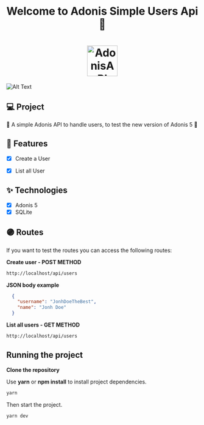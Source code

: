 
<h1 align="center">
  Welcome to Adonis Simple Users Api  👋
</h1>
<h1 align="center">
 <img alt="AdonisAPI" height="80" title="" src="https://i.imgur.com/fFn8zH1.png" />
</h1>

<p align="center">

![Alt Text](https://media.giphy.com/media/t67xPdTbOm0zS9Li8h/giphy.gif)
</p>



## 💻 Project
🔺 A simple Adonis API to handle users, to test the new version of Adonis 5 🧔

## 🔨 Features

- [X] Create a User
- [X] List all User


## ✨ Technologies

- [X] Adonis 5
- [X] SQLite

## 🟣 Routes

If you want to test the routes you can access the following routes:

**Create user - POST METHOD**

```cl
http://localhost/api/users
```

**JSON body example**

```json
  {
    "username": "JonhDoeTheBest",
    "name": "Jonh Doe"
  }
```

**List all users - GET METHOD**

```cl
http://localhost/api/users
```

## Running the project

**Clone the repository**

Use **yarn** or **npm install** to install project dependencies.

```cl
yarn
```

Then start the project.

```cl
yarn dev
```



